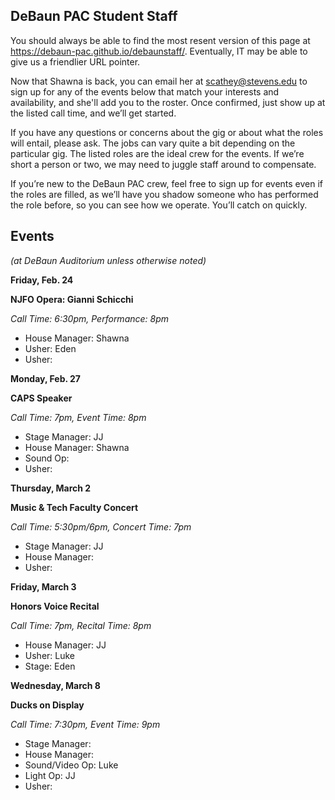 ## DeBaun PAC Student Staff

You should always be able to find the most resent version of this page at <https://debaun-pac.github.io/debaunstaff/>. Eventually, IT may be able to give us a friendlier URL pointer.

Now that Shawna is back, you can email her at <scathey@stevens.edu>  to sign up for any of the events below that match your interests and availability, and she'll add you to the roster. Once confirmed, just show up at the listed call time, and we’ll get started.

If you have any questions or concerns about the gig or about what the roles will entail, please ask. The jobs can vary quite a bit depending on the particular gig. The listed roles are the ideal crew for the events. If we’re short a person or two, we may need to juggle staff around to compensate.

If you’re new to the DeBaun PAC crew, feel free to sign up for events even if the roles are filled, as we’ll have you shadow someone who has performed the role before, so you can see how we operate. You’ll catch on quickly.


## Events
*(at DeBaun Auditorium unless otherwise noted)*



**Friday, Feb. 24**

**NJFO Opera: Gianni Schicchi**

*Call Time: 6:30pm, Performance: 8pm*

- House Manager: Shawna
- Usher: Eden
- Usher: 


**Monday, Feb. 27**

**CAPS Speaker**

*Call Time: 7pm, Event Time: 8pm*

- Stage Manager: JJ
- House Manager: Shawna
- Sound Op: 
- Usher: 


**Thursday, March 2**

**Music & Tech Faculty Concert**

*Call Time: 5:30pm/6pm, Concert Time: 7pm*

- Stage Manager: JJ
- House Manager: 
- Usher: 


**Friday, March 3**

**Honors Voice Recital**

*Call Time: 7pm, Recital Time: 8pm*

- House Manager: JJ
- Usher: Luke 
- Stage: Eden


**Wednesday, March 8**

**Ducks on Display**

*Call Time: 7:30pm, Event Time: 9pm*

- Stage Manager: 
- House Manager: 
- Sound/Video Op: Luke
- Light Op: JJ
- Usher: 






